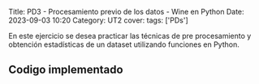 Title: PD3 - Procesamiento previo de los datos - Wine en Python
Date: 2023-09-03 10:20
Category: UT2
cover:
tags: ['PDs'] 

En este ejercicio se desea practicar las técnicas de pre procesamiento y obtención
estadísticas de un dataset utilizando funciones en Python.

## Codigo implementado
<!-- Falta ipynb -->